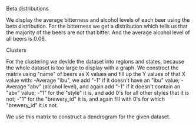 Beta distributions

We display the average bitterness and alcohol levels of each beer using the beta distribution.
For the bitterness we get a distribution which tells us that the majority of the beers are not that bitter.
And the average alcohol level of all beers is 0.06.



Clusters

For the clustering we devide the dataset into regions and states, because the whole dataset is too large to display with a graph.
We constroct the matrix using "name" of beers as X values and fill up the Y values of that X value with:
-Average "ibu", we add "-1" if it doesn't have an "ibu" value;
-Average "abv" (alcohol level), and again add "-1" if it doesn't contain an "abv" value;
-"1" for the "style" it is, and add 0's for all other styles that it is not;
-"1" for the "brewery_id" it is, and again fill with 0's for which "brewery_id" it is not.

We use this matrix to construct a dendrogram for the given dataset.
